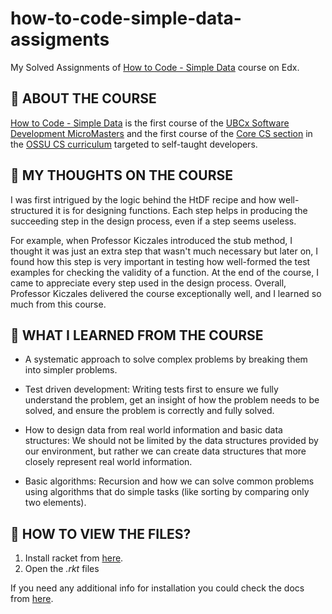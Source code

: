 # how-to-code-simple-data-assigments

My Solved Assignments of [How to Code - Simple Data](https://www.edx.org/course/how-to-code-simple-data) course on Edx.

## 🎾 ABOUT THE COURSE

[How to Code - Simple Data](https://www.edx.org/course/how-to-code-simple-data) is the first course of the [UBCx Software Development MicroMasters](https://www.edx.org/micromasters/ubcx-software-development) and the first course of the [Core CS section](https://github.com/ossu/computer-science#core-cs) in the [OSSU CS curriculum](https://github.com/ossu/computer-science) targeted to self-taught developers.

## 🎾 MY THOUGHTS ON THE COURSE

I was first intrigued by the logic behind the HtDF recipe and how well-structured it is for designing functions. Each step helps in producing the succeeding step in the design process, even if a step seems useless.

For example, when Professor Kiczales introduced the stub method, I thought it was just an extra step that wasn't much necessary but later on, I found how this step is very important in testing how well-formed the test examples for checking the validity of a function. At the end of the course, I came to appreciate every step used in the design process. Overall, Professor Kiczales delivered the course exceptionally well, and I learned so much from this course.

## 🎾 WHAT I LEARNED FROM THE COURSE

- A systematic approach to solve complex problems by breaking them into simpler problems.

- Test driven development: Writing tests first to ensure we fully understand the problem, get an insight of how the problem needs to be solved, and ensure the problem is correctly and fully solved.

- How to design data from real world information and basic data structures: We should not be limited by the data structures provided by our environment, but rather we can create data structures that more closely represent real world information.

- Basic algorithms: Recursion and how we can solve common problems using algorithms that do simple tasks (like sorting by comparing only two elements).

## 🎾 HOW TO VIEW THE FILES?

1. Install racket from [here](https://download.racket-lang.org/).
2. Open the _.rkt_ files

If you need any additional info for installation you could check the docs from [here](https://docs.racket-lang.org/pollen/Installation.html).
